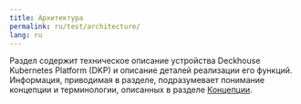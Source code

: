 ```yaml
---
title: Архитектура
permalink: ru/test/architecture/
lang: ru
---
```


Раздел содержит техническое описание устройства Deckhouse Kubernetes Platform (DKP) и описание деталей реализации его функций. Информация, приводимая в разделе, подразумевает понимание концепции и терминологии, описанных в разделе [Концепции](../concepts/).
